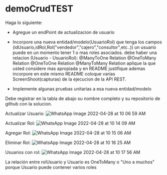 # demoCrudTEST
Haga lo siguiente:

- Agregue un endPoint de actualizacion de usuario

- Incorpore una nueva entidad/modelo(UsuarioRol) que tenga los campos (idUsuario,idRol,Rol("vendedor","cajero","consultor",etc..)) un usuario puede en un momento tener 1 o mas roles asociados. debe haber una relacion (Usuario - UsuarioRol): @ManyToOne Relation @OneToMany Relation @OneToOne Relation @ManyToMany Relation aplique la que usted considere mas apropiada y en README justifique ademas incorpore en este mismo README coloque varias ScreenShoot(capturas) de la ejecucion de la API REST.

- Implemente algunas pruebas unitarias a esa nueva entidad/modelo

Debe registrar en la tabla de abajo su nombre completo y su repositorio de github con la solucion.

Actualizar Usuario: 
![WhatsApp Image 2022-04-28 at 10 06 59 AM](https://user-images.githubusercontent.com/68652749/165793811-de3a818c-d6fe-4cb6-be44-ae249beb4658.jpeg)

Actualizar Rol:
![WhatsApp Image 2022-04-28 at 10 14 09 AM](https://user-images.githubusercontent.com/68652749/165794329-a26d2b5f-6ebc-4e82-b80c-c7e71d95b638.jpeg)

Agregar Rol:
![WhatsApp Image 2022-04-28 at 10 15 06 AM](https://user-images.githubusercontent.com/68652749/165794526-be2aea07-8894-4a7b-a6fe-078b4935727d.jpeg)

Eliminar Rol:
![WhatsApp Image 2022-04-28 at 10 16 25 AM](https://user-images.githubusercontent.com/68652749/165794824-d9a08eca-053e-4b0f-9fe2-34afc8986c80.jpeg)

Usuarios con rol:
![WhatsApp Image 2022-04-28 at 10 17 56 AM](https://user-images.githubusercontent.com/68652749/165794943-733380e3-7ab1-402d-a1fb-cf359b2dccc3.jpeg)

La relación entre rolUsuario y Usuario es OneToMany o "Uno a muchos" porque Usuario puede contener varios roles
